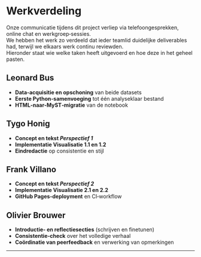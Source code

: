 # Werkverdeling

Onze communicatie tijdens dit project verliep via telefoongesprekken, online chat en werkgroep‑sessies.  
We hebben het werk zo verdeeld dat ieder teamlid duidelijke deliverables had, terwijl we elkaars werk continu reviewden.  
Hieronder staat wie welke taken heeft uitgevoerd en hoe deze in het geheel pasten.

## Leonard Bus
- **Data‑acquisitie en opschoning** van beide datasets  
- **Eerste Python‑samenvoeging** tot één analyseklaar bestand  
- **HTML‑naar‑MyST‑migratie** van de notebook

## Tygo Honig
- **Concept en tekst *Perspectief 1***  
- **Implementatie Visualisatie 1.1 en 1.2**  
- **Eindredactie** op consistentie en stijl

## Frank Villano
- **Concept en tekst *Perspectief 2***  
- **Implementatie Visualisatie 2.1 en 2.2**  
- **GitHub Pages‑deployment** en CI‑workflow

## Olivier Brouwer
- **Introductie‑ en reflectiesecties** (schrijven en finetunen)  
- **Consistentie‑check** over het volledige verhaal  
- **Coördinatie van peerfeedback** en verwerking van opmerkingen

---

